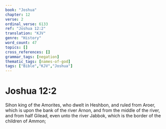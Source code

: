```yaml
---
book: "Joshua"
chapter: 12
verse: 2
ordinal_verse: 6133
ref: "Joshua 12:2"
translation: "KJV"
genre: "History"
word_count: 47
topics: []
cross_references: []
grammar_tags: [negation]
thematic_tags: [names-of-god]
tags: ["Bible","KJV","Joshua"]
---
```


# Joshua 12:2

Sihon king of the Amorites, who dwelt in Heshbon, and ruled from Aroer, which is upon the bank of the river Arnon, and from the middle of the river, and from half Gilead, even unto the river Jabbok, which is the border of the children of Ammon;

